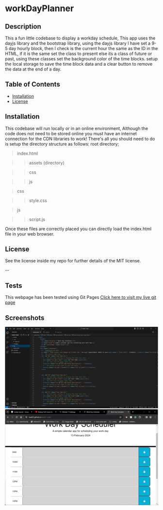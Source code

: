 # workDayPlanner

## Description 
This a fun little codebase to display a workday schedule,
This app uses the dayjs library and the bootstrap library,
using the dayjs library I have set a 9-5 day hourly block,
then I check is the current hour the same as the ID in the HTML,
if it is the same set the class to present else its a class of future or past,
using these classes set the background color of the time blocks.
setup the local storage to save the time block data and a clear button to remove the data at the end of a day.

## Table of Contents

* [Installation](#installation)
* [License](#license)


## Installation

This codebase will run locally or in an online environment, 
Although the code does not need to be stored online you must have an internet connection for the CDN libraries to work!
There's all you should need to do is setup the directory structure as follows:
root directory;
> index.html

>>assets (directory)

>> css

>>js

>css

>>style.css

>js

>>script.js


Once these files are correctly placed you can directly load the index.html file in your web browser.


## License

See the license inside my repo for further details of the MIT license.

--

## Tests

This webpage has been tested using Git Pages [Click here to visit my live  git page]( [https://baxt01.github.io/workDayPlanner/](https://baxt01.github.io/week7-redo/))


## Screenshots

 ![My Repo](https://github.com/baxt01/week7-redo/blob/main/assets/images/repo.png) 
  ![live pages](https://github.com/baxt01/week7-redo/blob/main/assets/images/livepages.png) 
